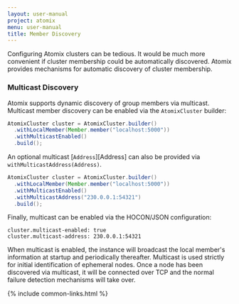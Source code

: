 ```yaml
---
layout: user-manual
project: atomix
menu: user-manual
title: Member Discovery
---
```


Configuring Atomix clusters can be tedious. It would be much more convenient if cluster membership could be automatically discovered. Atomix provides mechanisms for automatic discovery of cluster membership.

### Multicast Discovery

Atomix supports dynamic discovery of group members via multicast. Multicast member discovery can be enabled via the `AtomixCluster` builder:

```java
AtomixCluster cluster = AtomixCluster.builder()
  .withLocalMember(Member.member("localhost:5000"))
  .withMulticastEnabled()
  .build();
```

An optional multicast [`Address`][Address] can also be provided via `withMulticastAddress(Address)`.

```java
AtomixCluster cluster = AtomixCluster.builder()
  .withLocalMember(Member.member("localhost:5000"))
  .withMulticastEnabled()
  .withMulticastAddress("230.0.0.1:54321")
  .build();
```

Finally, multicast can be enabled via the HOCON/JSON configuration:

```
cluster.multicast-enabled: true
cluster.multicast-address: 230.0.0.1:54321
```

When multicast is enabled, the instance will broadcast the local member's information at startup and periodically thereafter. Multicast is used strictly for initial identification of ephemeral nodes. Once a node has been discovered via multicast, it will be connected over TCP and the normal failure detection mechanisms will take over.

{% include common-links.html %}
